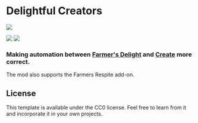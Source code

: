 [CREATE_FABRIC]: https://www.curseforge.com/minecraft/mc-mods/create-fabric
[FARMERS_DELIGHT_FABRIC]: https://www.curseforge.com/minecraft/mc-mods/farmers-delight-fabric
[MODRINTH]: https://modrinth.com/mod/delightdulcreators
[CURSEFORGE]: https://curseforge.com/minecraft/mc-mods/delightful-creators-fabric

# Delightful Creators 

<img src="https://cdn.modrinth.com/data/jmJ87gsb/images/817a6483cf429656002308b597f65ed9f95ed130.png">

[![](https://cf.way2muchnoise.eu/873936.svg?badge_style=for_the_badge)][CURSEFORGE]
[![](https://img.shields.io/modrinth/dt/jmJ87gsb?color=brightgreen&logo=modrinth&logoColor=brightgreen&style=for-the-badge)][MODRINTH]

<h3>Making automation between <a href="https://www.curseforge.com/minecraft/mc-mods/farmers-delight-fabric" rel="noopener nofollow ugc">Farmer's Delight</a> and <a href="https://www.curseforge.com/minecraft/mc-mods/create-fabric" rel="noopener nofollow ugc">Create</a> more correct.</h3>

The mod also supports the Farmers Respite add-on.

## License

This template is available under the CC0 license. Feel free to learn from it and incorporate it in your own projects.
